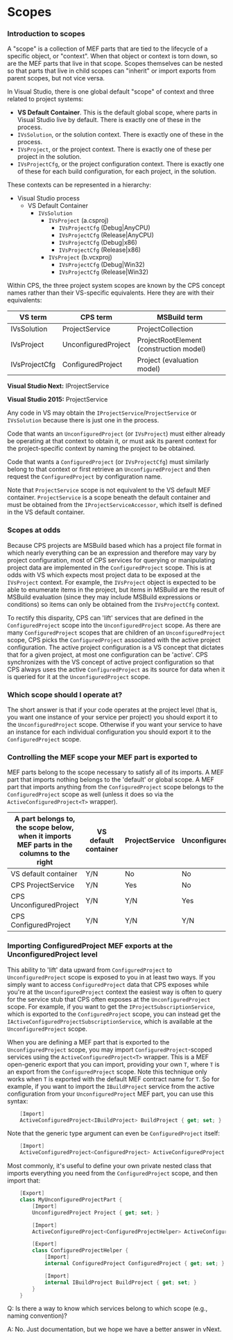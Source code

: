 Scopes
======

### Introduction to scopes

A "scope" is a collection of MEF parts that are tied to the lifecycle of a specific object, or "context". When that object or context is torn down, so are the MEF parts that live in that scope. Scopes themselves can be nested so that parts that live in child scopes can "inherit" or import exports from parent scopes, but not vice versa.

In Visual Studio, there is one global default "scope" of context and three related to project systems:

- __VS Default Container__. This is the default global scope, where parts in Visual Studio live by default. There is exactly one of these in the process.
- `IVsSolution`, or the solution context. There is exactly one of these in the 
  process.
- `IVsProject`, or the project context. There is exactly one of these per 
  project in the solution.
- `IVsProjectCfg`, or the project configuration context. There is exactly one of 
  these for each build configuration, for each project, in the solution.

These contexts can be represented in a hierarchy:

- Visual Studio process
  - VS Default Container
    - `IVsSolution` 
      - `IVsProject` (a.csproj)
        - `IVsProjectCfg` (Debug|AnyCPU)
        - `IVsProjectCfg` (Release|AnyCPU)
        - `IVsProjectCfg` (Debug|x86)
        - `IVsProjectCfg` (Release|x86)
      - `IVsProject` (b.vcxproj)
        - `IVsProjectCfg` (Debug|Win32)
        - `IVsProjectCfg` (Release|Win32)
                
Within CPS, the three project system scopes are known by the CPS concept names rather than their VS-specific equivalents. Here they are with their equivalents:

| VS term       | CPS term            | MSBuild term                            |
|---------------|---------------------|-----------------------------------------|
| IVsSolution   | ProjectService      | ProjectCollection                       |
| IVsProject    | UnconfiguredProject | ProjectRootElement (construction model) |
| IVsProjectCfg | ConfiguredProject   | Project (evaluation model)              |

**Visual Studio Next:** IProjectService

**Visual Studio 2015:** ProjectService

Any code in VS may obtain the `IProjectService`/`ProjectService` or `IVsSolution` because there
is just one in the process. 

Code that wants an `UnconfiguredProject` (or `IVsProject`) must either already
be operating at that context to obtain it, or must ask its parent context
for the project-specific context by naming the project to be obtained.

Code that wants a `ConfiguredProject` (or `IVsProjectCfg`) must similarly
belong to that context or first retrieve an `UnconfiguredProject` and then
request the `ConfiguredProject` by configuration name.


Note that `ProjectService` scope is not equivalent to the VS default MEF 
container. `ProjectService` is a scope beneath the default container and must 
be obtained from the `IProjectServiceAccessor`, which itself is defined in 
the VS default container.

### Scopes at odds

Because CPS projects are MSBuild based which has a project file format
in which nearly everything can be an expression and therefore may vary by
project configuration, most of CPS services for querying or manipulating
project data are implemented in the `ConfiguredProject` scope. This is
at odds with VS which expects most project data to be exposed at the
`IVsProject` context. For example, the `IVsProject` object is expected to
be able to enumerate items in the project, but items in MSBuild are the
result of MSBuild evaluation (since they may include MSBuild expressions or
conditions) so items can only be obtained from the `IVsProjectCfg` context. 

To rectify this disparity, CPS can 'lift' services that are defined in the
`ConfiguredProject` scope into the `UnconfiguredProject` scope. As there are
many `ConfiguredProject` scopes that are children of an `UnconfiguredProject`
scope, CPS picks the `ConfiguredProject` associated with the active project
configuration. The active project configuration is a VS concept that dictates
that for a given project, at most one configuration can be 'active'. CPS
synchronizes with the VS concept of active project configuration so that
CPS always uses the active `ConfiguredProject` as its source for data when
it is queried for it at the `UnconfiguredProject` scope.

### Which scope should I operate at?

The short answer is that if your code operates at the project level (that
is, you want one instance of your service per project) you should export
it to the `UnconfiguredProject` scope. Otherwise if you want your service
to have an instance for each individual configuration you should export
it to the `ConfiguredProject` scope.


### Controlling the MEF scope your MEF part is exported to

MEF parts belong to the scope necessary to satisfy all of its imports. A MEF
part that imports nothing belongs to the 'default' or global scope. A MEF part
that imports anything from the `ConfiguredProject` scope belongs to the
`ConfiguredProject` scope as well (unless it does so via the
`ActiveConfiguredProject<T>` wrapper).

| A part belongs to, the scope below, when it imports MEF parts in the columns to the right | VS default container | ProjectService | UnconfiguredProject | ConfiguredProject |
|-------------------------------------------------------------------------------------------|----------------------|----------------|---------------------|-------------------|
| VS default container                                                                      | Y/N                  | No             | No                  | No                |
| CPS ProjectService                                                                        | Y/N                  | Yes            | No                  | No                |
| CPS UnconfiguredProject                                                                   | Y/N                  | Y/N            | Yes                 | No                |
| CPS ConfiguredProject                                                                     | Y/N                  | Y/N            | Y/N                 | Yes               |

### Importing ConfiguredProject MEF exports at the UnconfiguredProject level

This ability to 'lift' data upward from `ConfiguredProject` to `UnconfiguredProject`
scope is exposed to you in at least two ways. If you simply want to access
`ConfiguredProject` data that CPS exposes while you're at the `UnconfiguredProject`
context the easiest way is often to query for the service stub that CPS often
exposes at the `UnconfiguredProject` scope. For example, if you want to get
the `IProjectSubscriptionService`, which is exported to the `ConfiguredProject`
scope, you can instead get the `IActiveConfiguredProjectSubscriptionService`,
which is available at the `UnconfiguredProject` scope.

When you are defining a MEF part that is exported to the `UnconfiguredProject`
scope, you may import `ConfiguredProject`-scoped services using the
`ActiveConfiguredProject<T>` wrapper. This is a MEF open-generic export
that you can import, providing your own `T`, where `T` is an export from the
`ConfiguredProject` scope. Note this technique only works when `T` is exported
with the default MEF contract name for `T`.  So for example, if you want to
import the `IBuildProject` service from the active configuration from your
`UnconfiguredProject` MEF part, you can use this syntax:

```csharp
    [Import]
    ActiveConfiguredProject<IBuildProject> BuildProject { get; set; }
```

Note that the generic type argument can even be `ConfiguredProject` itself:

```csharp
    [Import]
    ActiveConfiguredProject<ConfiguredProject> ActiveConfiguredProject { get; set; }
```

Most commonly, it's useful to define your own private nested class that
imports everything you need from the `ConfiguredProject` scope, and then
import that:

```csharp
    [Export]
    class MyUnconfiguredProjectPart {
        [Import]
        UnconfiguredProject Project { get; set; }

        [Import]
        ActiveConfiguredProject<ConfiguredProjectHelper> ActiveConfigurationExports { get; set; }

        [Export]
        class ConfiguredProjectHelper {
            [Import]
            internal ConfiguredProject ConfiguredProject { get; set; }

            [Import]
            internal IBuildProject BuildProject { get; set; }
        }
    }
```

Q: Is there a way to know which services belong to which scope (e.g., naming
convention)?

A: No. Just documentation, but we hope we have a better answer in vNext.
